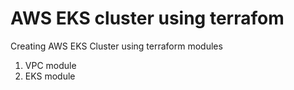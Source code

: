 # AWS EKS cluster using terrafom 
  Creating AWS EKS Cluster using terraform modules 
  1) VPC module
  2) EKS module 
